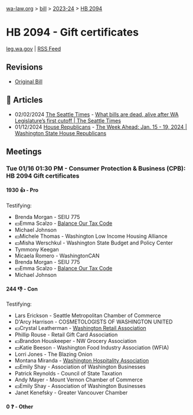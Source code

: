 [wa-law.org](/) > [bill](/bill/) > [2023-24](/bill/2023-24/) > [HB 2094](/bill/2023-24/hb/2094/)

# HB 2094 - Gift certificates
[leg.wa.gov](https://app.leg.wa.gov/billsummary?BillNumber=2094&Year=2023&Initiative=false) | [RSS Feed](./rss.xml)

## Revisions
* [Original Bill](1/)

## 📰 Articles
* 02/02/2024 [The Seattle Times](/org/the_seattle_times/) - [What bills are dead, alive after WA Legislature’s first cutoff | The Seattle Times](https://www.seattletimes.com/seattle-news/politics/some-bills-die-after-first-wa-legislature-cutoff/#:~:text=House%20Bill%202094)
* 01/12/2024 [House Republicans](/org/house_republicans/) - [The Week Ahead: Jan. 15 - 19, 2024 | Washington State House Republicans](http://houserepublicans.wa.gov/week/the-week-ahead-jan-15-19-2024/#:~:text=HB%202094)

## Meetings
### Tue 01/16 01:30 PM - Consumer Protection & Business (CPB): HB 2094 Gift certificates
#### 1930 👍 - Pro
Testifying:
* Brenda Morgan - SEIU 775
* 💵Emma Scalzo - [Balance Our Tax Code](/org/balance_our_tax_code/)
* Michael Johnson
* 💵Michele Thomas - Washington Low Income Housing Alliance
* 💵Misha Werschkul - Washington State Budget and Policy Center
* Tymmony Keegan
* Micaela Romero - WashingtonCAN
* Brenda Morgan - SEIU 775
* 💵Emma Scalzo - [Balance Our Tax Code](/org/balance_our_tax_code/)
* Michael Johnson

#### 244 👎 - Con
Testifying:
* Lars Erickson - Seattle Metropolitan Chamber of Commerce
* D'Arcy Harrison - COSMETOLOGISTS OF WASHINGTON UNITED
* 💵Crystal Leatherman - [Washington Retail Association](/org/washington_retail_association/)
* Phillip Rouse - Retail Gift Card Association
* 💵Brandon Houskeeper - NW Grocery Association
* 💵Katie Beeson - Washington Food Industry Association (WFIA)
* Lorri Jones - The Blazing Onion
* Montana Miranda - [Washington Hospitality Association](/org/washington_hospitality_association/)
* 💵Emily Shay - Association of Washington Businesses
* Patrick Reynolds - Council of State Taxation
* Andy Mayer - Mount Vernon Chamber of Commerce
* 💵Emily Shay - Association of Washington Businesses
* Janet Kenefsky - Greater Vancouver Chamber

#### 0 ❓ - Other
